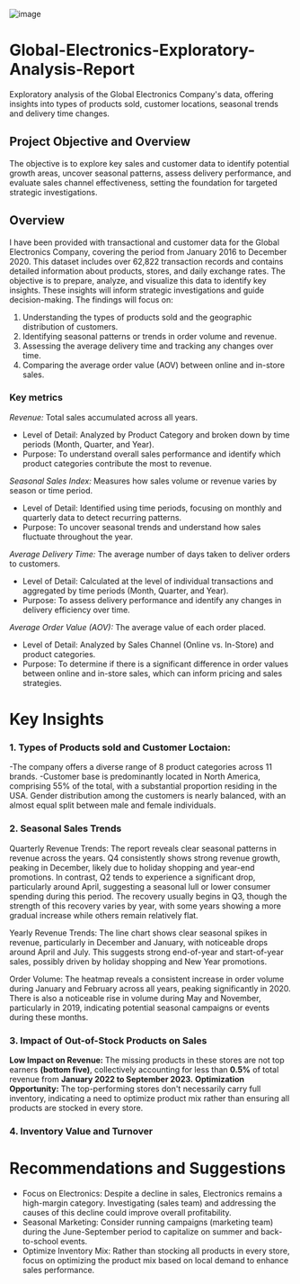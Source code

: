 ![image](https://github.com/user-attachments/assets/0760886c-0cee-4324-a9e2-a1764ded4fe1)

# Global-Electronics-Exploratory-Analysis-Report

Exploratory analysis of the Global Electronics Company's data, offering insights into types of products sold, customer locations, seasonal trends and delivery time changes. 

## Project Objective and Overview
The objective is to explore key sales and customer data to identify potential growth areas, uncover seasonal patterns, assess delivery performance, and evaluate sales channel effectiveness, setting the foundation for targeted strategic investigations.

## Overview
I have been provided with transactional and customer data for the Global Electronics Company, covering the period from January 2016 to December 2020. This dataset includes over 62,822 transaction records and contains detailed information about products, stores, and daily exchange rates.
The objective is to prepare, analyze, and visualize this data to identify key insights. These insights will inform strategic investigations and guide decision-making. 
The findings will focus on:
1. Understanding the types of products sold and the geographic distribution of customers.
2. Identifying seasonal patterns or trends in order volume and revenue.
3. Assessing the average delivery time and tracking any changes over time.
4. Comparing the average order value (AOV) between online and in-store sales.

### Key metrics
*Revenue:* Total sales accumulated across all years.
- Level of Detail: Analyzed by Product Category and broken down by time periods (Month, Quarter, and Year).
- Purpose: To understand overall sales performance and identify which product categories contribute the most to revenue.
  
*Seasonal Sales Index:* Measures how sales volume or revenue varies by season or time period.
- Level of Detail: Identified using time periods, focusing on monthly and quarterly data to detect recurring patterns.
- Purpose: To uncover seasonal trends and understand how sales fluctuate throughout the year.
  
*Average Delivery Time:* The average number of days taken to deliver orders to customers.
- Level of Detail: Calculated at the level of individual transactions and aggregated by time periods (Month, Quarter, and Year).
- Purpose: To assess delivery performance and identify any changes in delivery efficiency over time.
  
*Average Order Value (AOV):* The average value of each order placed.
- Level of Detail: Analyzed by Sales Channel (Online vs. In-Store) and product categories.
- Purpose: To determine if there is a significant difference in order values between online and in-store sales, which can inform pricing and sales strategies.

# Key Insights
### 1. Types of Products sold and Customer Loctaion:
-The company offers a diverse range of 8 product categories across 11 brands.
-Customer base is predominantly located in North America, comprising 55% of the total, with a substantial proportion residing in the USA. Gender distribution among the customers is nearly balanced, with an almost equal split between male and female individuals.

### 2. Seasonal Sales Trends
Quarterly Revenue Trends: The report reveals clear seasonal patterns in revenue across the years. Q4 consistently shows strong revenue growth, peaking in December, likely due to holiday shopping and year-end promotions. In contrast, Q2 tends to experience a significant drop, particularly around April, suggesting a seasonal lull or lower consumer spending during this period. The recovery usually begins in Q3, though the strength of this recovery varies by year, with some years showing a more gradual increase while others remain relatively flat.

Yearly Revenue Trends: The line chart shows clear seasonal spikes in revenue, particularly in December and January, with noticeable drops around April and July. This suggests strong end-of-year and start-of-year sales, possibly driven by holiday shopping and New Year promotions.

Order Volume: The heatmap reveals a consistent increase in order volume during January and February across all years, peaking significantly in 2020. There is also a noticeable rise in volume during May and November, particularly in 2019, indicating potential seasonal campaigns or events during these months.

### 3. Impact of Out-of-Stock Products on Sales


**Low Impact on Revenue:** The missing products in these stores are not top earners **(bottom five)**, collectively accounting for less than **0.5%** of total revenue from **January 2022 to September 2023.**
**Optimization Opportunity:** The top-performing stores don't necessarily carry full inventory, indicating a need to optimize product mix rather than ensuring all products are stocked in every store.

### 4. Inventory Value and Turnover

# Recommendations and Suggestions
- Focus on Electronics: Despite a decline in sales, Electronics remains a high-margin category. Investigating (sales team) and addressing the causes of this decline could improve overall profitability.
- Seasonal Marketing: Consider running campaigns (marketing team) during the June-September period to capitalize on summer and back-to-school events.
- Optimize Inventory Mix: Rather than stocking all products in every store, focus on optimizing the product mix based on local demand to enhance sales performance.





